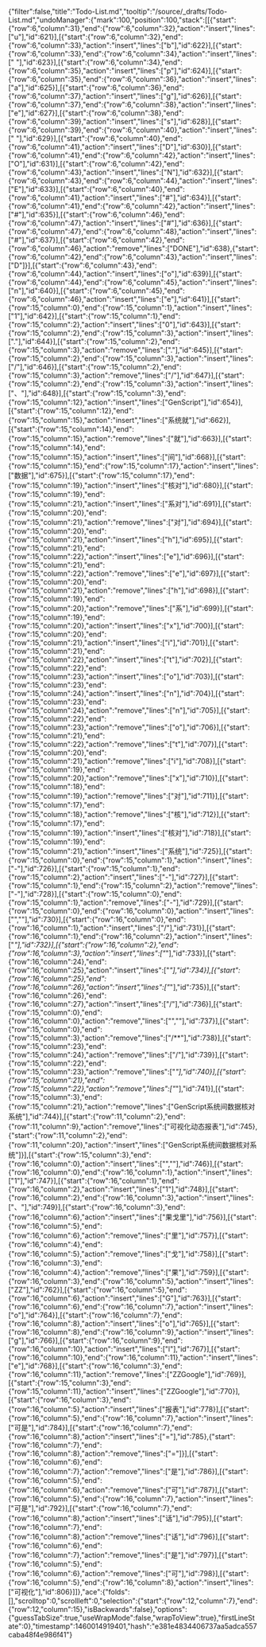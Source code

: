 {"filter":false,"title":"Todo-List.md","tooltip":"/source/_drafts/Todo-List.md","undoManager":{"mark":100,"position":100,"stack":[[{"start":{"row":6,"column":31},"end":{"row":6,"column":32},"action":"insert","lines":["u"],"id":621}],[{"start":{"row":6,"column":32},"end":{"row":6,"column":33},"action":"insert","lines":["b"],"id":622}],[{"start":{"row":6,"column":33},"end":{"row":6,"column":34},"action":"insert","lines":[" "],"id":623}],[{"start":{"row":6,"column":34},"end":{"row":6,"column":35},"action":"insert","lines":["p"],"id":624}],[{"start":{"row":6,"column":35},"end":{"row":6,"column":36},"action":"insert","lines":["a"],"id":625}],[{"start":{"row":6,"column":36},"end":{"row":6,"column":37},"action":"insert","lines":["g"],"id":626}],[{"start":{"row":6,"column":37},"end":{"row":6,"column":38},"action":"insert","lines":["e"],"id":627}],[{"start":{"row":6,"column":38},"end":{"row":6,"column":39},"action":"insert","lines":["s"],"id":628}],[{"start":{"row":6,"column":39},"end":{"row":6,"column":40},"action":"insert","lines":[" "],"id":629}],[{"start":{"row":6,"column":40},"end":{"row":6,"column":41},"action":"insert","lines":["D"],"id":630}],[{"start":{"row":6,"column":41},"end":{"row":6,"column":42},"action":"insert","lines":["O"],"id":631}],[{"start":{"row":6,"column":42},"end":{"row":6,"column":43},"action":"insert","lines":["N"],"id":632}],[{"start":{"row":6,"column":43},"end":{"row":6,"column":44},"action":"insert","lines":["E"],"id":633}],[{"start":{"row":6,"column":40},"end":{"row":6,"column":41},"action":"insert","lines":["#"],"id":634}],[{"start":{"row":6,"column":41},"end":{"row":6,"column":42},"action":"insert","lines":["#"],"id":635}],[{"start":{"row":6,"column":46},"end":{"row":6,"column":47},"action":"insert","lines":["#"],"id":636}],[{"start":{"row":6,"column":47},"end":{"row":6,"column":48},"action":"insert","lines":["#"],"id":637}],[{"start":{"row":6,"column":42},"end":{"row":6,"column":46},"action":"remove","lines":["DONE"],"id":638},{"start":{"row":6,"column":42},"end":{"row":6,"column":43},"action":"insert","lines":["D"]}],[{"start":{"row":6,"column":43},"end":{"row":6,"column":44},"action":"insert","lines":["o"],"id":639}],[{"start":{"row":6,"column":44},"end":{"row":6,"column":45},"action":"insert","lines":["n"],"id":640}],[{"start":{"row":6,"column":45},"end":{"row":6,"column":46},"action":"insert","lines":["e"],"id":641}],[{"start":{"row":15,"column":0},"end":{"row":15,"column":1},"action":"insert","lines":["1"],"id":642}],[{"start":{"row":15,"column":1},"end":{"row":15,"column":2},"action":"insert","lines":["0"],"id":643}],[{"start":{"row":15,"column":2},"end":{"row":15,"column":3},"action":"insert","lines":["."],"id":644}],[{"start":{"row":15,"column":2},"end":{"row":15,"column":3},"action":"remove","lines":["."],"id":645}],[{"start":{"row":15,"column":2},"end":{"row":15,"column":3},"action":"insert","lines":["/"],"id":646}],[{"start":{"row":15,"column":2},"end":{"row":15,"column":3},"action":"remove","lines":["/"],"id":647}],[{"start":{"row":15,"column":2},"end":{"row":15,"column":3},"action":"insert","lines":["、"],"id":648}],[{"start":{"row":15,"column":3},"end":{"row":15,"column":12},"action":"insert","lines":["GenScript"],"id":654}],[{"start":{"row":15,"column":12},"end":{"row":15,"column":15},"action":"insert","lines":["系统就"],"id":662}],[{"start":{"row":15,"column":14},"end":{"row":15,"column":15},"action":"remove","lines":["就"],"id":663}],[{"start":{"row":15,"column":14},"end":{"row":15,"column":15},"action":"insert","lines":["间"],"id":668}],[{"start":{"row":15,"column":15},"end":{"row":15,"column":17},"action":"insert","lines":["数据"],"id":675}],[{"start":{"row":15,"column":17},"end":{"row":15,"column":19},"action":"insert","lines":["核对"],"id":680}],[{"start":{"row":15,"column":19},"end":{"row":15,"column":21},"action":"insert","lines":["系对"],"id":691}],[{"start":{"row":15,"column":20},"end":{"row":15,"column":21},"action":"remove","lines":["对"],"id":694}],[{"start":{"row":15,"column":20},"end":{"row":15,"column":21},"action":"insert","lines":["h"],"id":695}],[{"start":{"row":15,"column":21},"end":{"row":15,"column":22},"action":"insert","lines":["e"],"id":696}],[{"start":{"row":15,"column":21},"end":{"row":15,"column":22},"action":"remove","lines":["e"],"id":697}],[{"start":{"row":15,"column":20},"end":{"row":15,"column":21},"action":"remove","lines":["h"],"id":698}],[{"start":{"row":15,"column":19},"end":{"row":15,"column":20},"action":"remove","lines":["系"],"id":699}],[{"start":{"row":15,"column":19},"end":{"row":15,"column":20},"action":"insert","lines":["x"],"id":700}],[{"start":{"row":15,"column":20},"end":{"row":15,"column":21},"action":"insert","lines":["i"],"id":701}],[{"start":{"row":15,"column":21},"end":{"row":15,"column":22},"action":"insert","lines":["t"],"id":702}],[{"start":{"row":15,"column":22},"end":{"row":15,"column":23},"action":"insert","lines":["o"],"id":703}],[{"start":{"row":15,"column":23},"end":{"row":15,"column":24},"action":"insert","lines":["n"],"id":704}],[{"start":{"row":15,"column":23},"end":{"row":15,"column":24},"action":"remove","lines":["n"],"id":705}],[{"start":{"row":15,"column":22},"end":{"row":15,"column":23},"action":"remove","lines":["o"],"id":706}],[{"start":{"row":15,"column":21},"end":{"row":15,"column":22},"action":"remove","lines":["t"],"id":707}],[{"start":{"row":15,"column":20},"end":{"row":15,"column":21},"action":"remove","lines":["i"],"id":708}],[{"start":{"row":15,"column":19},"end":{"row":15,"column":20},"action":"remove","lines":["x"],"id":710}],[{"start":{"row":15,"column":18},"end":{"row":15,"column":19},"action":"remove","lines":["对"],"id":711}],[{"start":{"row":15,"column":17},"end":{"row":15,"column":18},"action":"remove","lines":["核"],"id":712}],[{"start":{"row":15,"column":17},"end":{"row":15,"column":19},"action":"insert","lines":["核对"],"id":718}],[{"start":{"row":15,"column":19},"end":{"row":15,"column":21},"action":"insert","lines":["系统"],"id":725}],[{"start":{"row":15,"column":0},"end":{"row":15,"column":1},"action":"insert","lines":["-"],"id":726}],[{"start":{"row":15,"column":1},"end":{"row":15,"column":2},"action":"insert","lines":["-"],"id":727}],[{"start":{"row":15,"column":1},"end":{"row":15,"column":2},"action":"remove","lines":["-"],"id":728}],[{"start":{"row":15,"column":0},"end":{"row":15,"column":1},"action":"remove","lines":["-"],"id":729}],[{"start":{"row":15,"column":0},"end":{"row":16,"column":0},"action":"insert","lines":["",""],"id":730}],[{"start":{"row":16,"column":0},"end":{"row":16,"column":1},"action":"insert","lines":["/"],"id":731}],[{"start":{"row":16,"column":1},"end":{"row":16,"column":2},"action":"insert","lines":["*"],"id":732}],[{"start":{"row":16,"column":2},"end":{"row":16,"column":3},"action":"insert","lines":["*"],"id":733}],[{"start":{"row":16,"column":24},"end":{"row":16,"column":25},"action":"insert","lines":["*"],"id":734}],[{"start":{"row":16,"column":25},"end":{"row":16,"column":26},"action":"insert","lines":["*"],"id":735}],[{"start":{"row":16,"column":26},"end":{"row":16,"column":27},"action":"insert","lines":["/"],"id":736}],[{"start":{"row":15,"column":0},"end":{"row":16,"column":0},"action":"remove","lines":["",""],"id":737}],[{"start":{"row":15,"column":0},"end":{"row":15,"column":3},"action":"remove","lines":["/**"],"id":738}],[{"start":{"row":15,"column":23},"end":{"row":15,"column":24},"action":"remove","lines":["/"],"id":739}],[{"start":{"row":15,"column":22},"end":{"row":15,"column":23},"action":"remove","lines":["*"],"id":740}],[{"start":{"row":15,"column":21},"end":{"row":15,"column":22},"action":"remove","lines":["*"],"id":741}],[{"start":{"row":15,"column":3},"end":{"row":15,"column":21},"action":"remove","lines":["GenScript系统间数据核对系统"],"id":744}],[{"start":{"row":11,"column":2},"end":{"row":11,"column":9},"action":"remove","lines":["可视化动态报表"],"id":745},{"start":{"row":11,"column":2},"end":{"row":11,"column":20},"action":"insert","lines":["GenScript系统间数据核对系统"]}],[{"start":{"row":15,"column":3},"end":{"row":16,"column":0},"action":"insert","lines":["",""],"id":746}],[{"start":{"row":16,"column":0},"end":{"row":16,"column":1},"action":"insert","lines":["1"],"id":747}],[{"start":{"row":16,"column":1},"end":{"row":16,"column":2},"action":"insert","lines":["1"],"id":748}],[{"start":{"row":16,"column":2},"end":{"row":16,"column":3},"action":"insert","lines":["、"],"id":749}],[{"start":{"row":16,"column":3},"end":{"row":16,"column":6},"action":"insert","lines":["果戈里"],"id":756}],[{"start":{"row":16,"column":5},"end":{"row":16,"column":6},"action":"remove","lines":["里"],"id":757}],[{"start":{"row":16,"column":4},"end":{"row":16,"column":5},"action":"remove","lines":["戈"],"id":758}],[{"start":{"row":16,"column":3},"end":{"row":16,"column":4},"action":"remove","lines":["果"],"id":759}],[{"start":{"row":16,"column":3},"end":{"row":16,"column":5},"action":"insert","lines":["ZZ"],"id":762}],[{"start":{"row":16,"column":5},"end":{"row":16,"column":6},"action":"insert","lines":["G"],"id":763}],[{"start":{"row":16,"column":6},"end":{"row":16,"column":7},"action":"insert","lines":["o"],"id":764}],[{"start":{"row":16,"column":7},"end":{"row":16,"column":8},"action":"insert","lines":["o"],"id":765}],[{"start":{"row":16,"column":8},"end":{"row":16,"column":9},"action":"insert","lines":["g"],"id":766}],[{"start":{"row":16,"column":9},"end":{"row":16,"column":10},"action":"insert","lines":["l"],"id":767}],[{"start":{"row":16,"column":10},"end":{"row":16,"column":11},"action":"insert","lines":["e"],"id":768}],[{"start":{"row":16,"column":3},"end":{"row":16,"column":11},"action":"remove","lines":["ZZGoogle"],"id":769}],[{"start":{"row":15,"column":3},"end":{"row":15,"column":11},"action":"insert","lines":["ZZGoogle"],"id":770}],[{"start":{"row":16,"column":3},"end":{"row":16,"column":5},"action":"insert","lines":["报表"],"id":778}],[{"start":{"row":16,"column":5},"end":{"row":16,"column":7},"action":"insert","lines":["可是"],"id":784}],[{"start":{"row":16,"column":7},"end":{"row":16,"column":8},"action":"insert","lines":["="],"id":785},{"start":{"row":16,"column":7},"end":{"row":16,"column":8},"action":"remove","lines":["="]}],[{"start":{"row":16,"column":6},"end":{"row":16,"column":7},"action":"remove","lines":["是"],"id":786}],[{"start":{"row":16,"column":5},"end":{"row":16,"column":6},"action":"remove","lines":["可"],"id":787}],[{"start":{"row":16,"column":5},"end":{"row":16,"column":7},"action":"insert","lines":["可是"],"id":792}],[{"start":{"row":16,"column":7},"end":{"row":16,"column":8},"action":"insert","lines":["话"],"id":795}],[{"start":{"row":16,"column":7},"end":{"row":16,"column":8},"action":"remove","lines":["话"],"id":796}],[{"start":{"row":16,"column":6},"end":{"row":16,"column":7},"action":"remove","lines":["是"],"id":797}],[{"start":{"row":16,"column":5},"end":{"row":16,"column":6},"action":"remove","lines":["可"],"id":798}],[{"start":{"row":16,"column":5},"end":{"row":16,"column":8},"action":"insert","lines":["可视化"],"id":806}]]},"ace":{"folds":[],"scrolltop":0,"scrollleft":0,"selection":{"start":{"row":12,"column":7},"end":{"row":12,"column":15},"isBackwards":false},"options":{"guessTabSize":true,"useWrapMode":false,"wrapToView":true},"firstLineState":0},"timestamp":1460014919401,"hash":"e381e4834406737aa5adca557caba48f4e986f41"}